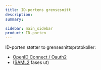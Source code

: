 ```yaml
---
title: ID-portens grensesnitt
description:
summary:

sidebar: main_sidebar
product: ID-porten
---
```


ID-porten støtter to grensesnittsprotokoller:

- [OpenID Connect / Oauth2]({{site.baseurl}}/docs/idporten/oidc/oidc_guide_idporten)
- ([SAML2]({{site.baseurl}}/docs/idporten/saml/saml_tilgang) fases ut)
